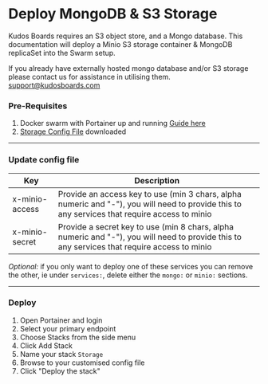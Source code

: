 # Deploy MongoDB & S3 Storage

Kudos Boards requires an S3 object store, and a Mongo database. This documentation will deploy a Minio S3 storage container & MongoDB replicaSet into the Swarm setup.

If you already have externally hosted mongo database and/or S3 storage please contact us for assistance in utilising them. [support@kudosboards.com](mailto:support@kudosboards.com)

### Pre-Requisites

1. Docker swarm with Portainer up and running [Guide here](/swarm/)
1. [Storage Config File](/assets/config/swarm/storage.yml) downloaded

---

### Update config file

| Key            | Description                                                                                                                                   |
| -------------- | --------------------------------------------------------------------------------------------------------------------------------------------- |
| x-minio-access | Provide an access key to use (min 3 chars, alpha numeric and "-"), you will need to provide this to any services that require access to minio |
| x-minio-secret | Provide a secret key to use (min 8 chars, alpha numeric and "-"), you will need to provide this to any services that require access to minio  |

_Optional:_ if you only want to deploy one of these services you can remove the other, ie under `services:`, delete either the `mongo:` or `minio:` sections.

---

### Deploy

1. Open Portainer and login
1. Select your primary endpoint
1. Choose Stacks from the side menu
1. Click Add Stack
1. Name your stack `Storage`
1. Browse to your customised config file
1. Click "Deploy the stack"
